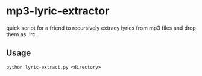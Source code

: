 # mp3-lyric-extractor
quick script for a friend to recursively extracy lyrics from mp3 files and drop them as .lrc

## Usage
```
python lyric-extract.py <directory>
```
